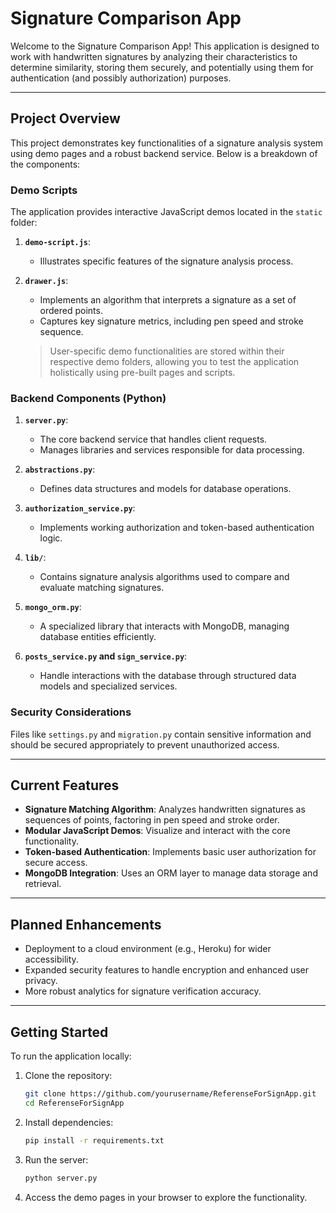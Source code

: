 # Signature Comparison App

Welcome to the Signature Comparison App! This application is designed to work with handwritten signatures by analyzing their characteristics to determine similarity, storing them securely, and potentially using them for authentication (and possibly authorization) purposes.

---

## **Project Overview**

This project demonstrates key functionalities of a signature analysis system using demo pages and a robust backend service. Below is a breakdown of the components:

### **Demo Scripts**
The application provides interactive JavaScript demos located in the `static` folder:

1. **`demo-script.js`**: 
   - Illustrates specific features of the signature analysis process.

2. **`drawer.js`**:  
   - Implements an algorithm that interprets a signature as a set of ordered points.
   - Captures key signature metrics, including pen speed and stroke sequence.

   > User-specific demo functionalities are stored within their respective demo folders, allowing you to test the application holistically using pre-built pages and scripts.

### **Backend Components (Python)**

1. **`server.py`**:
   - The core backend service that handles client requests.
   - Manages libraries and services responsible for data processing.

2. **`abstractions.py`**:
   - Defines data structures and models for database operations.

3. **`authorization_service.py`**:
   - Implements working authorization and token-based authentication logic.

4. **`lib/`**:
   - Contains signature analysis algorithms used to compare and evaluate matching signatures.

5. **`mongo_orm.py`**:
   - A specialized library that interacts with MongoDB, managing database entities efficiently.

6. **`posts_service.py` and `sign_service.py`**:
   - Handle interactions with the database through structured data models and specialized services.

### **Security Considerations**

Files like `settings.py` and `migration.py` contain sensitive information and should be secured appropriately to prevent unauthorized access.

---

## **Current Features**
- **Signature Matching Algorithm**: Analyzes handwritten signatures as sequences of points, factoring in pen speed and stroke order.
- **Modular JavaScript Demos**: Visualize and interact with the core functionality.
- **Token-based Authentication**: Implements basic user authorization for secure access.
- **MongoDB Integration**: Uses an ORM layer to manage data storage and retrieval.

---

## **Planned Enhancements**
- Deployment to a cloud environment (e.g., Heroku) for wider accessibility.
- Expanded security features to handle encryption and enhanced user privacy.
- More robust analytics for signature verification accuracy.

---

## **Getting Started**
To run the application locally:

1. Clone the repository:
   ```bash
   git clone https://github.com/yourusername/ReferenseForSignApp.git
   cd ReferenseForSignApp
   ```

2. Install dependencies:
   ```bash
   pip install -r requirements.txt
   ```

3. Run the server:
   ```bash
   python server.py
   ```

4. Access the demo pages in your browser to explore the functionality.